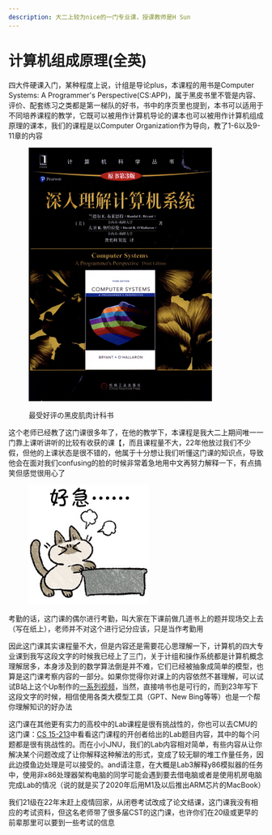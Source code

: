 ```yaml
---
description: 大二上较为nice的一门专业课，授课教师是H Sun
---
```


# 计算机组成原理(全英)

四大件硬课入门，某种程度上说，计组是导论plus，本课程的用书是Computer Systems: A Programmer's Perspective(CS:APP)，属于黑皮书里不管是内容、评价、配套练习之类都是第一梯队的好书，书中的序页里也提到，本书可以适用于不同培养课程的教学，它既可以被用作计算机导论的课本也可以被用作计算机组成原理的课本，我们的课程是以Computer Organization作为导向，教了1-6以及9-11章的内容

<figure><img src="../../.gitbook/assets/CSAPP.png" alt="" width="362"><figcaption><p>最受好评の黑皮肌肉计科书</p></figcaption></figure>

这个老师已经教了这门课很多年了，在他的教学下，本课程是我大二上期间唯一一门靠上课听讲听的比较有收获的课【，而且课程量不大，22年他放过我们不少假，但他的上课状态是很不错的，他属于十分想让我们听懂这门课的知识点，导致他会在面对我们confusing的脸的时候非常着急地用中文再努力解释一下，有点搞笑但感觉很用心了

<figure><img src="../../.gitbook/assets/haoji.png" alt=""><figcaption></figcaption></figure>

考勤的话，这门课的偶尔进行考勤，叫大家在下课前做几道书上的题并现场交上去（写在纸上），老师并不对这个进行记分应该，只是当作考勤用

因此这门课其实课程量不大，但是内容还是需要花心思理解一下，计算机的四大专业课到我写这段文字的时候我已经上了三门，关于计组和操作系统都是计算机概念理解居多，本身涉及到的数学算法倒是并不难，它们已经被抽象成简单的模型，也算是这门课考察内容的一部分。如果你觉得你对课上的内容依然不甚理解，可以试试B站上这个Up制作的[一系列视频](https://www.bilibili.com/video/BV1cD4y1D7uR/?share_source=copy_web&vd_source=2e2bcfa887bf8da9bde84af9fe79f8eb)，当然，直接啃书也是可行的，而到23年写下这段文字的时候，相信使用各类大模型工具（GPT、New Bing等等）也是一个帮你理解知识的好办法

这门课在其他更有实力的高校中的Lab课程是很有挑战性的，你也可以去CMU的这门课：[CS 15-213](http://csapp.cs.cmu.edu/3e/labs.html)中看看这门课程的开创者给出的Lab题目内容，其中的每个问题都是很有挑战性的。而在小小JNU，我们的Lab内容相对简单，有些内容从让你解决某个问题改成了让你解释这种解法的形式，变成了较无聊的堆工作量任务，因此边摸鱼边处理是可以接受的。and请注意，在大概是Lab3解释y86模拟器的任务中，使用非x86处理器架构电脑的同学可能会遇到要去借电脑或者是使用机房电脑完成Lab的情况（说的就是买了2020年后用M1及以后推出ARM芯片的MacBook）

我们21级在22年末赶上疫情回家，从闭卷考试改成了论文结课，这门课我没有相应的考试资料，但这名老师带了很多届CST的这门课，也许你们在20级或更早的前辈那里可以要到一些考试的信息